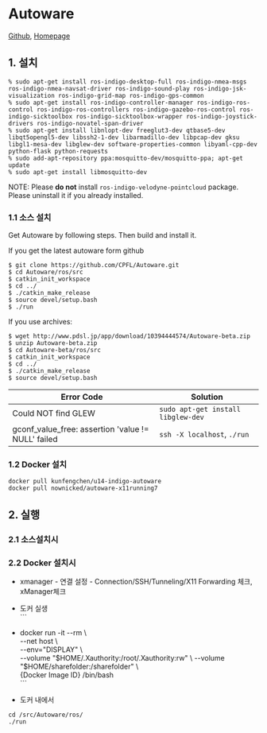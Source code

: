 # Autoware

[Github](https://github.com/CPFL/Autoware), [Homepage](https://www.autoware.ai/)

## 1. 설치

```
% sudo apt-get install ros-indigo-desktop-full ros-indigo-nmea-msgs ros-indigo-nmea-navsat-driver ros-indigo-sound-play ros-indigo-jsk-visualization ros-indigo-grid-map ros-indigo-gps-common
% sudo apt-get install ros-indigo-controller-manager ros-indigo-ros-control ros-indigo-ros-controllers ros-indigo-gazebo-ros-control ros-indigo-sicktoolbox ros-indigo-sicktoolbox-wrapper ros-indigo-joystick-drivers ros-indigo-novatel-span-driver
% sudo apt-get install libnlopt-dev freeglut3-dev qtbase5-dev libqt5opengl5-dev libssh2-1-dev libarmadillo-dev libpcap-dev gksu libgl1-mesa-dev libglew-dev software-properties-common libyaml-cpp-dev python-flask python-requests
% sudo add-apt-repository ppa:mosquitto-dev/mosquitto-ppa; apt-get update
% sudo apt-get install libmosquitto-dev
```

NOTE: Please **do not** install `ros-indigo-velodyne-pointcloud` package. Please uninstall it if you already installed.

### 1.1 소스 설치

Get Autoware by following steps. Then build and install it.

If you get the latest autoware form github

```shell
$ git clone https://github.com/CPFL/Autoware.git
$ cd Autoware/ros/src
$ catkin_init_workspace
$ cd ../
$ ./catkin_make_release
$ source devel/setup.bash
$ ./run
```

If you use archives:

```shell
$ wget http://www.pdsl.jp/app/download/10394444574/Autoware-beta.zip
$ unzip Autoware-beta.zip
$ cd Autoware-beta/ros/src
$ catkin_init_workspace
$ cd ../
$ ./catkin_make_release
$ source devel/setup.bash
```

|Error Code | Solution|
|-|-|
|Could NOT find GLEW | `sudo apt-get install libglew-dev`|
|gconf_value_free: assertion 'value != NULL' failed | `ssh -X localhost`, `./run`|



### 1.2 Docker 설치

```
docker pull kunfengchen/u14-indigo-autoware 
docker pull nownicked/autoware-x11running7
```

## 2. 실행

### 2.1 소스설치시

### 2.2 Docker 설치시

* xmanager - 연결 설정 - Connection/SSH/Tunneling/X11 Forwarding 체크, xManager체크

* 도커 실생   
  \`\`\`

* docker run -it --rm \  
   --net host \  
   --env="DISPLAY" \  
   --volume "$HOME/.Xauthority:/root/.Xauthority:rw" \  
   --volume "$HOME/sharefolder:/sharefolder" \  
   {Docker Image ID} /bin/bash  
  \`\`\`

* 도커 내에서

```
cd /src/Autoware/ros/
./run
```



